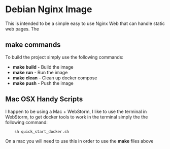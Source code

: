 # Debian Nginx Image

This is intended to be a simple easy to use Nginx Web that can handle static web pages.  The

## make commands

To build the project simply use the following commands:

* **make build** - Build the image
* **make run** - Run the image
* **make clean** - Clean up docker compose
* **make push** - Push the image


## Mac OSX Handy Scripts

I happen to be using a Mac + WebStorm, I like to use the terminal in WebStorm, to get
docker tools to work in the terminal simply the the following command:

        sh quick_start_docker.sh

On a mac you will need to use this in order to use the **make** files above
